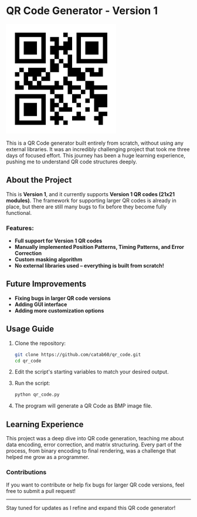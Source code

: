 # QR Code Generator - Version 1

<img src="https://raw.githubusercontent.com/catab60/qr_code/refs/heads/main/example.bmp" width="300" height="300">

This is a QR Code generator built entirely from scratch, without using any external libraries. It was an incredibly challenging project that took me three days of focused effort. This journey has been a huge learning experience, pushing me to understand QR code structures deeply.

## About the Project

This is **Version 1**, and it currently supports **Version 1 QR codes (21x21 modules)**. The framework for supporting larger QR codes is already in place, but there are still many bugs to fix before they become fully functional.

### Features:
- **Full support for Version 1 QR codes**
- **Manually implemented Position Patterns, Timing Patterns, and Error Correction**
- **Custom masking algorithm**
- **No external libraries used – everything is built from scratch!**

## Future Improvements
- **Fixing bugs in larger QR code versions**
- **Adding GUI interface**
- **Adding more customization options**

## Usage Guide

1. Clone the repository:
   ```bash
   git clone https://github.com/catab60/qr_code.git
   cd qr_code
   ```
2. Edit the script's starting variables to match your desired output.
   
3. Run the script:
   ```bash
   python qr_code.py
   ```
4. The program will generate a QR Code as BMP image file.

## Learning Experience
This project was a deep dive into QR code generation, teaching me about data encoding, error correction, and matrix structuring. Every part of the process, from binary encoding to final rendering, was a challenge that helped me grow as a programmer.

### Contributions
If you want to contribute or help fix bugs for larger QR code versions, feel free to submit a pull request!

---
Stay tuned for updates as I refine and expand this QR code generator!

